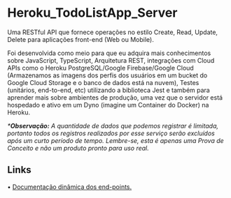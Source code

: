 # Heroku_TodoListApp_Server
Uma RESTful API que fornece operações no estilo Create, Read, Update, Delete para aplicações front-end (Web ou Mobile).

Foi desenvolvida como meio para que eu adquira mais conhecimentos sobre JavaScript, TypeScript, Arquitetura REST, integrações com Cloud APIs como o Heroku PostgreSQL/Google Firebase/Google Cloud (Armazenamos as imagens dos perfis dos usuários em um bucket do Google Cloud Storage e o banco de dados está na nuvem), Testes (unitários, end-to-end, etc) utilizando a biblioteca Jest e também para aprender mais sobre ambientes de produção, uma vez que o servidor está hospedado e ativo em um Dyno (imagine um Container do Docker) na Heroku.

_***Observação:** A quantidade de dados que podemos registrar é limitada, portanto todos os registros realizados por esse serviço serão excluídos após um curto período de tempo. Lembre-se, esta é apenas uma Prova de Conceito e não um produto pronto para uso real._

## Links
• [Documentação dinâmica dos end-points.](https://todolistappserver.herokuapp.com/api_docs/)